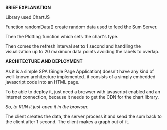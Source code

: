 **BRIEF EXPLANATION**

Library used ChartJS

Function randomData() create random data used to feed the Sum Server.

Then the Plotting function which sets the chart's type.

Then comes the refresh interval set to 1 second and handling the visualization up to 20 maximum data points avoiding the labels to overlap.

**ARCHITECTURE AND DEPLOYMENT**

As it is a simple SPA (Single Page Application) doesn't have any kind of well-known architecture implemented, it consists of a simply embedded javascript code into an HTML page.

To be able to deploy it, just need a browser with javascript enabled and an internet connection, because it needs to get the CDN for the chart library.

*So, to RUN it just open it in the browser.*

The client creates the data, the server process it and send the sum back to the client after 1 second.
The client makes a graph out of it.